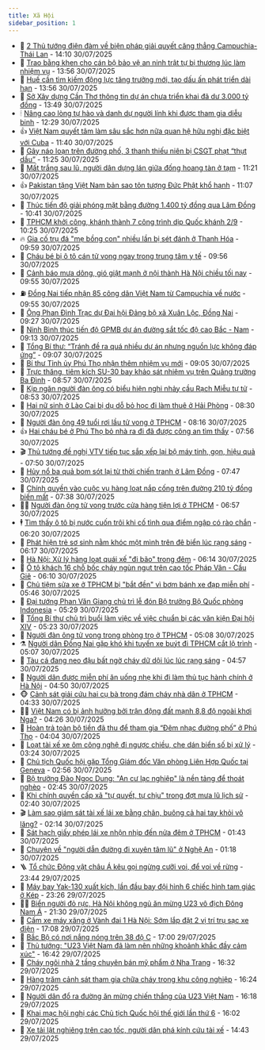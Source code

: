 ```yaml
---
title: Xã Hội
sidebar_position: 1
---
```


<!-- dantri-xa-hoi:START -->
- 🫣 [2 Thủ tướng điện đàm về biện pháp giải quyết căng thẳng Campuchia-Thái Lan](https://dantri.com.vn/xa-hoi/2-thu-tuong-dien-dam-ve-bien-phap-giai-quyet-cang-thang-campuchia-thai-lan-20250730210557716.htm) - 14:10 30/07/2025
- 💼 [Trao bằng khen cho cán bộ bảo vệ an ninh trật tự bị thương lúc làm nhiệm vụ](https://dantri.com.vn/xa-hoi/trao-bang-khen-cho-can-bo-bao-ve-an-ninh-trat-tu-bi-thuong-luc-lam-nhiem-vu-20250730200650331.htm) - 13:56 30/07/2025
- 🎊 [Huế cần tìm kiếm động lực tăng trưởng mới, tạo dấu ấn phát triển dài hạn](https://dantri.com.vn/xa-hoi/hue-can-tim-kiem-dong-luc-tang-truong-moi-tao-dau-an-phat-trien-dai-han-20250730203746093.htm) - 13:56 30/07/2025
- 🙉 [Sở Xây dựng Cần Thơ thông tin dự án chưa triển khai đã dư 3.000 tỷ đồng](https://dantri.com.vn/xa-hoi/so-xay-dung-can-tho-thong-tin-du-an-chua-trien-khai-da-du-3000-ty-dong-20250730192440715.htm) - 13:49 30/07/2025
- 🕯 [Nâng cao lòng tự hào và danh dự người lính khi được tham gia diễu binh](https://dantri.com.vn/xa-hoi/nang-cao-long-tu-hao-va-danh-du-nguoi-linh-khi-duoc-tham-gia-dieu-binh-20250730191623527.htm) - 12:29 30/07/2025
- 👍 [Việt Nam quyết tâm làm sâu sắc hơn nữa quan hệ hữu nghị đặc biệt với Cuba](https://dantri.com.vn/xa-hoi/viet-nam-quyet-tam-lam-sau-sac-hon-nua-quan-he-huu-nghi-dac-biet-voi-cuba-20250730184008632.htm) - 11:40 30/07/2025
- 🤖 [Gây náo loạn trên đường phố, 3 thanh thiếu niên bị CSGT phạt “thụt dầu”](https://dantri.com.vn/xa-hoi/gay-nao-loan-tren-duong-pho-3-thanh-thieu-nien-bi-csgt-phat-thut-dau-20250730174152171.htm) - 11:25 30/07/2025
- 🙉 [Mất trắng sau lũ, người dân dựng lán giữa đống hoang tàn ở tạm](https://dantri.com.vn/xa-hoi/mat-trang-sau-lu-nguoi-dan-dung-lan-giua-dong-hoang-tan-o-tam-20250730161053653.htm) - 11:21 30/07/2025
- 👍 [Pakistan tặng Việt Nam bản sao tôn tượng Đức Phật khổ hạnh](https://dantri.com.vn/xa-hoi/pakistan-tang-viet-nam-ban-sao-ton-tuong-duc-phat-kho-hanh-20250730174059504.htm) - 11:07 30/07/2025
- 🗽 [Thúc tiến độ giải phóng mặt bằng đường 1.400 tỷ đồng qua Lâm Đồng](https://dantri.com.vn/xa-hoi/thuc-tien-do-giai-phong-mat-bang-duong-1400-ty-dong-qua-lam-dong-20250730172836645.htm) - 10:41 30/07/2025
- 🗽 [TPHCM khởi công, khánh thành 7 công trình dịp Quốc khánh 2/9](https://dantri.com.vn/xa-hoi/tphcm-khoi-cong-khanh-thanh-7-cong-trinh-dip-quoc-khanh-29-20250730161700152.htm) - 10:25 30/07/2025
- 🔥 [Gia cố trụ đá &quot;mẹ bồng con&quot; nhiều lần bị sét đánh ở Thanh Hóa](https://dantri.com.vn/xa-hoi/gia-co-tru-da-me-bong-con-nhieu-lan-bi-set-danh-o-thanh-hoa-20250730162521217.htm) - 09:59 30/07/2025
- 🦒 [Cháu bé bị ô tô cán tử vong ngay trong trung tâm y tế](https://dantri.com.vn/xa-hoi/chau-be-bi-o-to-can-tu-vong-ngay-trong-trung-tam-y-te-20250730164345156.htm) - 09:56 30/07/2025
- 🧐 [Cảnh báo mưa dông, gió giật mạnh ở nội thành Hà Nội chiều tối nay](https://dantri.com.vn/xa-hoi/canh-bao-mua-dong-gio-giat-manh-o-noi-thanh-ha-noi-chieu-toi-nay-20250730165136750.htm) - 09:55 30/07/2025
- ⛽️ [Đồng Nai tiếp nhận 85 công dân Việt Nam từ Campuchia về nước](https://dantri.com.vn/xa-hoi/dong-nai-tiep-nhan-85-cong-dan-viet-nam-tu-campuchia-ve-nuoc-20250730163354703.htm) - 09:55 30/07/2025
- 🚀 [Ông Phan Đình Trạc dự Đại hội Đảng bộ xã Xuân Lộc, Đồng Nai](https://dantri.com.vn/xa-hoi/ong-phan-dinh-trac-du-dai-hoi-dang-bo-xa-xuan-loc-dong-nai-20250730150622145.htm) - 09:27 30/07/2025
- 🦒 [Ninh Bình thúc tiến độ GPMB dự án đường sắt tốc độ cao Bắc - Nam](https://dantri.com.vn/xa-hoi/ninh-binh-thuc-tien-do-gpmb-du-an-duong-sat-toc-do-cao-bac-nam-20250730160709033.htm) - 09:13 30/07/2025
- 🦅 [Tổng Bí thư: “Tránh đề ra quá nhiều dự án nhưng nguồn lực không đáp ứng”](https://dantri.com.vn/xa-hoi/tong-bi-thu-tranh-de-ra-qua-nhieu-du-an-nhung-nguon-luc-khong-dap-ung-20250730153309026.htm) - 09:07 30/07/2025
- 🚀 [Bí thư Tỉnh ủy Phú Thọ nhận thêm nhiệm vụ mới](https://dantri.com.vn/xa-hoi/bi-thu-tinh-uy-phu-tho-nhan-them-nhiem-vu-moi-20250730155551042.htm) - 09:05 30/07/2025
- 🦅 [Trực thăng, tiêm kích SU-30 bay khảo sát nhiệm vụ trên Quảng trường Ba Đình](https://dantri.com.vn/xa-hoi/truc-thang-tiem-kich-su-30-bay-khao-sat-nhiem-vu-tren-quang-truong-ba-dinh-20250730155053240.htm) - 08:57 30/07/2025
- 🤠 [Kịp ngăn người đàn ông có biểu hiện nghi nhảy cầu Rạch Miễu tự tử](https://dantri.com.vn/xa-hoi/kip-ngan-nguoi-dan-ong-co-bieu-hien-nghi-nhay-cau-rach-mieu-tu-tu-20250730153524842.htm) - 08:53 30/07/2025
- 💄 [Hai nữ sinh ở Lào Cai bị dụ dỗ bỏ học đi làm thuê ở Hải Phòng](https://dantri.com.vn/xa-hoi/hai-nu-sinh-o-lao-cai-bi-du-do-bo-hoc-di-lam-thue-o-hai-phong-20250730152525008.htm) - 08:30 30/07/2025
- 🥷 [Người đàn ông 49 tuổi rơi lầu tử vong ở TPHCM](https://dantri.com.vn/xa-hoi/nguoi-dan-ong-49-tuoi-roi-lau-tu-vong-o-tphcm-20250730145244885.htm) - 08:16 30/07/2025
- 👍 [Hai cháu bé ở Phú Thọ bỏ nhà ra đi đã được công an tìm thấy](https://dantri.com.vn/xa-hoi/hai-chau-be-o-phu-tho-bo-nha-ra-di-da-duoc-cong-an-tim-thay-20250730144338106.htm) - 07:56 30/07/2025
- 🎬 [Thủ tướng đề nghị VTV tiếp tục sắp xếp lại bộ máy tinh, gọn, hiệu quả](https://dantri.com.vn/xa-hoi/thu-tuong-de-nghi-vtv-tiep-tuc-sap-xep-lai-bo-may-tinh-gon-hieu-qua-20250730144617010.htm) - 07:50 30/07/2025
- 🦒 [Hủy nổ ba quả bom sót lại từ thời chiến tranh ở Lâm Đồng](https://dantri.com.vn/xa-hoi/huy-no-ba-qua-bom-sot-lai-tu-thoi-chien-tranh-o-lam-dong-20250730143909946.htm) - 07:47 30/07/2025
- 🌊 [Chính quyền vào cuộc vụ hàng loạt nắp cống trên đường 210 tỷ đồng biến mất](https://dantri.com.vn/xa-hoi/chinh-quyen-vao-cuoc-vu-hang-loat-nap-cong-tren-duong-210-ty-dong-bien-mat-20250730140605565.htm) - 07:38 30/07/2025
- 🧑‍💻 [Người đàn ông tử vong trước cửa hàng tiện lợi ở TPHCM](https://dantri.com.vn/xa-hoi/nguoi-dan-ong-tu-vong-truoc-cua-hang-tien-loi-o-tphcm-20250730134621482.htm) - 06:57 30/07/2025
- 🕴 [Tìm thấy ô tô bị nước cuốn trôi khi cố tình qua điểm ngập có rào chắn](https://dantri.com.vn/xa-hoi/tim-thay-o-to-bi-nuoc-cuon-troi-khi-co-tinh-qua-diem-ngap-co-rao-chan-20250311153536907.htm) - 06:20 30/07/2025
- 🤔 [Phát hiện trẻ sơ sinh nằm khóc một mình trên đê biển lúc rạng sáng](https://dantri.com.vn/xa-hoi/phat-hien-tre-so-sinh-nam-khoc-mot-minh-tren-de-bien-luc-rang-sang-20250730124135139.htm) - 06:17 30/07/2025
- 💄 [Hà Nội: Xử lý hàng loạt quái xế &quot;đi bão&quot; trong đêm](https://dantri.com.vn/xa-hoi/ha-noi-xu-ly-hang-loat-quai-xe-di-bao-trong-dem-20250730125212278.htm) - 06:14 30/07/2025
- 🧠 [Ô tô khách 16 chỗ bốc cháy ngùn ngụt trên cao tốc Pháp Vân - Cầu Giẽ](https://dantri.com.vn/xa-hoi/o-to-khach-16-cho-boc-chay-ngun-ngut-tren-cao-toc-phap-van-cau-gie-20250730124203536.htm) - 06:10 30/07/2025
- 🦣 [Chủ tiệm sửa xe ở TPHCM bị &quot;bắt đền&quot; vì bơm bánh xe đạp miễn phí](https://dantri.com.vn/xa-hoi/chu-tiem-sua-xe-o-tphcm-bi-bat-den-vi-bom-banh-xe-dap-mien-phi-20250730121823439.htm) - 05:46 30/07/2025
- 💫 [Đại tướng Phan Văn Giang chủ trì lễ đón Bộ trưởng Bộ Quốc phòng Indonesia](https://dantri.com.vn/xa-hoi/dai-tuong-phan-van-giang-chu-tri-le-don-bo-truong-bo-quoc-phong-indonesia-20250730111542367.htm) - 05:29 30/07/2025
- 🚀 [Tổng Bí thư chủ trì buổi làm việc về việc chuẩn bị các văn kiện Đại hội XIV](https://dantri.com.vn/xa-hoi/tong-bi-thu-chu-tri-buoi-lam-viec-ve-viec-chuan-bi-cac-van-kien-dai-hoi-xiv-20250730122336424.htm) - 05:23 30/07/2025
- 🤔 [Người đàn ông tử vong trong phòng trọ ở TPHCM](https://dantri.com.vn/xa-hoi/nguoi-dan-ong-tu-vong-trong-phong-tro-o-tphcm-20250730114820440.htm) - 05:08 30/07/2025
- ⚗️ [Người dân Đồng Nai gặp khó khi tuyến xe buýt đi TPHCM cắt lộ trình](https://dantri.com.vn/xa-hoi/nguoi-dan-dong-nai-gap-kho-khi-tuyen-xe-buyt-di-tphcm-cat-lo-trinh-20250729211712915.htm) - 05:07 30/07/2025
- 🫶 [Tàu cá đang neo đậu bất ngờ cháy dữ dội lúc lúc rạng sáng](https://dantri.com.vn/xa-hoi/tau-ca-dang-neo-dau-bat-ngo-chay-du-doi-luc-luc-rang-sang-20250730101611417.htm) - 04:57 30/07/2025
- 🌮 [Người dân được miễn phí ăn uống nhẹ khi đi làm thủ tục hành chính ở Hà Nội](https://dantri.com.vn/xa-hoi/nguoi-dan-duoc-mien-phi-an-uong-nhe-khi-di-lam-thu-tuc-hanh-chinh-o-ha-noi-20250730114054142.htm) - 04:50 30/07/2025
- 🐵 [Cảnh sát giải cứu hai cụ bà trong đám cháy nhà dân ở TPHCM](https://dantri.com.vn/xa-hoi/canh-sat-giai-cuu-hai-cu-ba-trong-dam-chay-nha-dan-o-tphcm-20250730105355785.htm) - 04:33 30/07/2025
- 🧑‍🏫 [Việt Nam có bị ảnh hưởng bởi trận động đất mạnh 8,8 độ ngoài khơi Nga?](https://dantri.com.vn/xa-hoi/viet-nam-co-bi-anh-huong-boi-tran-dong-dat-manh-88-do-ngoai-khoi-nga-20250730110744175.htm) - 04:26 30/07/2025
- 💫 [Hoàn trả toàn bộ tiền đã thu để tham gia “Đêm nhạc đường phố” ở Phú Thọ](https://dantri.com.vn/xa-hoi/hoan-tra-toan-bo-tien-da-thu-de-tham-gia-dem-nhac-duong-pho-o-phu-tho-20250730105235445.htm) - 04:04 30/07/2025
- 🦩 [Loạt tài xế xe ôm công nghệ đi ngược chiều, che dán biển số bị xử lý](https://dantri.com.vn/xa-hoi/loat-tai-xe-xe-om-cong-nghe-di-nguoc-chieu-che-dan-bien-so-bi-xu-ly-20250730101510487.htm) - 03:24 30/07/2025
- 🦄 [Chủ tịch Quốc hội gặp Tổng Giám đốc Văn phòng Liên Hợp Quốc tại Geneva](https://dantri.com.vn/xa-hoi/chu-tich-quoc-hoi-gap-tong-giam-doc-van-phong-lien-hop-quoc-tai-geneva-20250730095645090.htm) - 02:56 30/07/2025
- 💂 [Bộ trưởng Đào Ngọc Dung: &quot;An cư lạc nghiệp&quot; là nền tảng để thoát nghèo](https://dantri.com.vn/xa-hoi/bo-truong-dao-ngoc-dung-an-cu-lac-nghiep-la-nen-tang-de-thoat-ngheo-20250730093604249.htm) - 02:45 30/07/2025
- 💄 [Khi chính quyền cấp xã &quot;tự quyết, tự chịu&quot; trong đợt mưa lũ lịch sử](https://dantri.com.vn/xa-hoi/khi-chinh-quyen-cap-xa-tu-quyet-tu-chiu-trong-dot-mua-lu-lich-su-20250730085835817.htm) - 02:40 30/07/2025
- 🎬 [Làm sao giám sát tài xế lái xe bằng chân, buông cả hai tay khỏi vô lăng?](https://dantri.com.vn/xa-hoi/lam-sao-giam-sat-tai-xe-lai-xe-bang-chan-buong-ca-hai-tay-khoi-vo-lang-20250730085150374.htm) - 02:14 30/07/2025
- 👀 [Sát hạch giấy phép lái xe nhộn nhịp đến nửa đêm ở TPHCM](https://dantri.com.vn/xa-hoi/sat-hach-giay-phep-lai-xe-nhon-nhip-den-nua-dem-o-tphcm-20250729235059470.htm) - 01:43 30/07/2025
- 💃 [Chuyện về &quot;người dẫn đường đi xuyên tâm lũ&quot; ở Nghệ An](https://dantri.com.vn/xa-hoi/chuyen-ve-nguoi-dan-duong-di-xuyen-tam-lu-o-nghe-an-20250729162138567.htm) - 01:18 30/07/2025
- 🪜 [Tổ chức Động vật châu Á kêu gọi ngừng cưỡi voi, để voi về rừng](https://dantri.com.vn/xa-hoi/to-chuc-dong-vat-chau-a-keu-goi-ngung-cuoi-voi-de-voi-ve-rung-20250728191949329.htm) - 23:44 29/07/2025
- 📝 [Máy bay Yak-130 xuất kích, lần đầu bay đội hình 6 chiếc hình tam giác ở Kép](https://dantri.com.vn/xa-hoi/may-bay-yak-130-xuat-kich-lan-dau-bay-doi-hinh-6-chiec-hinh-tam-giac-o-kep-20250730051311911.htm) - 23:26 29/07/2025
- 🧑‍💻 [Biển người đỏ rực, Hà Nội không ngủ ăn mừng U23 vô địch Đông Nam Á](https://dantri.com.vn/xa-hoi/bien-nguoi-do-ruc-ha-noi-khong-ngu-an-mung-u23-vo-dich-dong-nam-a-20250730010541017.htm) - 21:30 29/07/2025
- 👺 [Cấm xe máy xăng ở Vành đai 1 Hà Nội: Sớm lắp đặt 2 vị trí trụ sạc xe điện](https://dantri.com.vn/xa-hoi/cam-xe-may-xang-o-vanh-dai-1-ha-noi-som-lap-dat-2-vi-tri-tru-sac-xe-dien-20250729222645842.htm) - 17:08 29/07/2025
- 🌮 [Bắc Bộ có nơi nắng nóng trên 38 độ C](https://dantri.com.vn/xa-hoi/bac-bo-co-noi-nang-nong-tren-38-do-c-20250729210553572.htm) - 17:00 29/07/2025
- 🤭 [Thủ tướng: &quot;U23 Việt Nam đã làm nên những khoảnh khắc đầy cảm xúc&quot;](https://dantri.com.vn/xa-hoi/thu-tuong-u23-viet-nam-da-lam-nen-nhung-khoanh-khac-day-cam-xuc-20250729234123127.htm) - 16:42 29/07/2025
- 💪 [Cháy ngôi nhà 2 tầng chuyên bán mỹ phẩm ở Nha Trang](https://dantri.com.vn/xa-hoi/chay-ngoi-nha-2-tang-chuyen-ban-my-pham-o-nha-trang-20250729221426141.htm) - 16:32 29/07/2025
- 🧰 [Hàng trăm cảnh sát tham gia chữa cháy trong khu công nghiệp](https://dantri.com.vn/xa-hoi/hang-tram-canh-sat-tham-gia-chua-chay-trong-khu-cong-nghiep-20250729231732111.htm) - 16:24 29/07/2025
- 🤡 [Người dân đổ ra đường ăn mừng chiến thắng của U23 Việt Nam](https://dantri.com.vn/xa-hoi/nguoi-dan-do-ra-duong-an-mung-chien-thang-cua-u23-viet-nam-20250729231626628.htm) - 16:18 29/07/2025
- 🦆 [Khai mạc hội nghị các Chủ tịch Quốc hội thế giới lần thứ 6](https://dantri.com.vn/xa-hoi/khai-mac-hoi-nghi-cac-chu-tich-quoc-hoi-the-gioi-lan-thu-6-20250729230239211.htm) - 16:02 29/07/2025
- 🦍 [Xe tải lật nghiêng trên cao tốc, người dân phá kính cứu tài xế](https://dantri.com.vn/xa-hoi/xe-tai-lat-nghieng-tren-cao-toc-nguoi-dan-pha-kinh-cuu-tai-xe-20250729210602047.htm) - 14:43 29/07/2025<!-- dantri-xa-hoi:END -->
